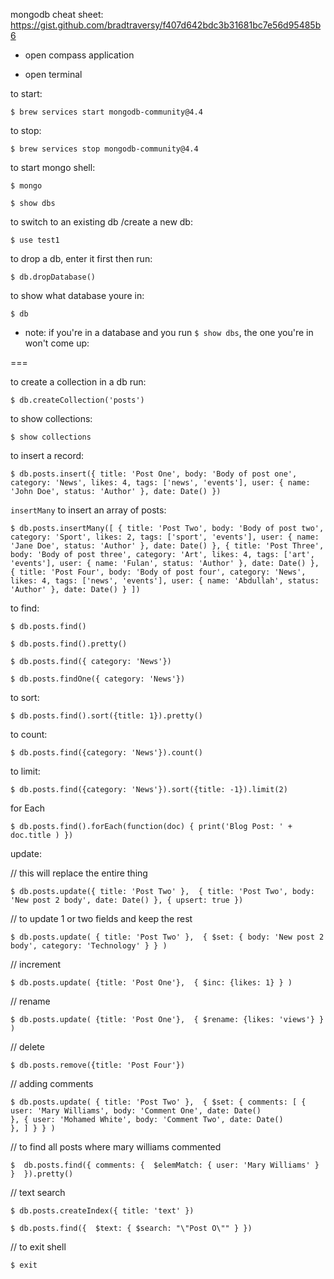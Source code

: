 mongodb cheat sheet: https://gist.github.com/bradtraversy/f407d642bdc3b31681bc7e56d95485b6

- open compass application

- open terminal

to start:

`$ brew services start mongodb-community@4.4`

to stop:

`$ brew services stop mongodb-community@4.4`

to start mongo shell:

`$ mongo`


`$ show dbs`

to switch to an existing db /create a new db:

`$ use test1`

to drop a db, enter it first then run: 

`$ db.dropDatabase()`

to show what database youre in:

`$ db`

* note: if you're in a database and you run `$ show dbs`, the one you're in won't come up:

===

to create a collection in a db run:

`$ db.createCollection('posts')`

to show collections:

`$ show collections`

to insert a record: 

`$ db.posts.insert({
    title: 'Post One',
    body: 'Body of post one',
    category: 'News',
    likes: 4,
    tags: ['news', 'events'],
    user: {
        name: 'John Doe',
        status: 'Author'
    },
    date: Date()
})`


`insertMany` to insert an array of posts:

`$ db.posts.insertMany([
    {
        title: 'Post Two',
        body: 'Body of post two',
        category: 'Sport',
        likes: 2,
        tags: ['sport', 'events'],
        user: {
            name: 'Jane Doe',
            status: 'Author'
        },
        date: Date()
    },
    {
        title: 'Post Three',
        body: 'Body of post three',
        category: 'Art',
        likes: 4,
        tags: ['art', 'events'],
        user: {
            name: 'Fulan',
            status: 'Author'
        },
        date: Date()
    },
    {
        title: 'Post Four',
        body: 'Body of post four',
        category: 'News',
        likes: 4,
        tags: ['news', 'events'],
        user: {
            name: 'Abdullah',
            status: 'Author'
        },
        date: Date()
    }
])`


to find:

`$ db.posts.find()`

`$ db.posts.find().pretty()`

`$ db.posts.find({ category: 'News'})`

`$ db.posts.findOne({ category: 'News'})`


to sort:

`$ db.posts.find().sort({title: 1}).pretty()`


to count: 

`$ db.posts.find({category: 'News'}).count()`

to limit:

`$ db.posts.find({category: 'News'}).sort({title: -1}).limit(2)`


for Each

`$ db.posts.find().forEach(function(doc) { print('Blog Post: ' + doc.title ) })`


update: 

// this will replace the entire thing

`$ db.posts.update({ title: 'Post Two' }, 
{
    title: 'Post Two',
    body: 'New post 2 body',
    date: Date()
},
{
    upsert: true
})`

// to update 1 or two fields and keep the rest

`$ db.posts.update(
    { title: 'Post Two' }, 
    {
        $set: {
            body: 'New post 2 body',
            category: 'Technology'
        }
    }
)`

// increment

`$ db.posts.update(
    {title: 'Post One'}, 
    {
        $inc: {likes: 1}
    }
)`

// rename

`$ db.posts.update(
    {title: 'Post One'}, 
    {
        $rename: {likes: 'views'}
    }
)`

// delete

`$ db.posts.remove({title: 'Post Four'})`


// adding comments

`$ db.posts.update(
    { title: 'Post Two' }, 
    {
        $set: {
            comments: [
                {
                    user: 'Mary Williams',
                    body: 'Comment One',
                    date: Date()                                   
                },
                {
                    user: 'Mohamed White',
                    body: 'Comment Two',
                    date: Date()                                   
                },
            ]
        }
    }
)`


// to find all posts where mary williams commented

`$ 
    db.posts.find({
        comments: { 
            $elemMatch: {
                user: 'Mary Williams'
            }  
        } 
    }).pretty()
`

// text search

`$ db.posts.createIndex({ title: 'text' })`

`$ db.posts.find({ 
    $text: {
        $search: "\"Post O\""
    }
    })`


// to exit shell

`$ exit`
